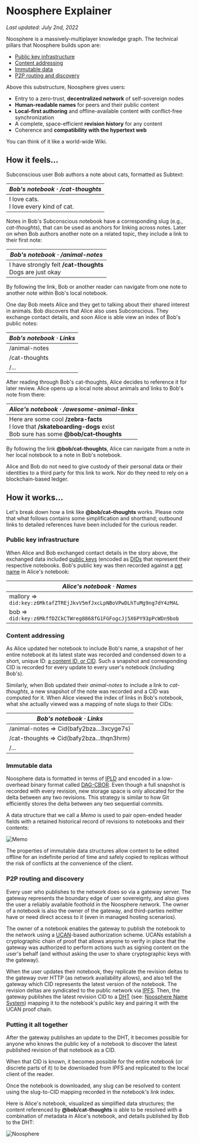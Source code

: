 # Noosphere Explainer

_Last updated: July 2nd, 2022_

Noosphere is a massively-multiplayer knowledge graph. The technical pillars that Noosphere builds upon are:

- [Public key infrastructure](https://en.wikipedia.org/wiki/Public_key_infrastructure)
- [Content addressing](https://en.wikipedia.org/wiki/Content-addressable_storage)
- [Immutable data](https://en.wikipedia.org/wiki/Immutable_object)
- [P2P routing and discovery](https://en.wikipedia.org/wiki/Peer-to-peer)

Above this substructure, Noosphere gives users:

- Entry to a zero-trust, **decentralized network** of self-sovereign nodes
- **Human-readable names** for peers and their public content
- **Local-first authoring** and offline-available content with conflict-free synchronization
- A complete, space-efficient **revision history** for any content
- Coherence and **compatibility with the hypertext web**

You can think of it like a world-wide Wiki.

## How it feels…

Subconscious user Bob authors a note about cats, formatted as Subtext:

| _Bob's notebook · /cat-thoughts_            |
| ------------------------------------------- |
| I love cats.<br />I love every kind of cat. |

Notes in Bob's Subconscious notebook have a corresponding slug (e.g., _cat-thoughts_), that can be used as anchors for linking across notes. Later on when Bob authors another note on a related topic, they include a link to their first note:

| _Bob's notebook · /animal-notes_                               |
| -------------------------------------------------------------- |
| I have strongly felt **/cat-thoughts**<br />Dogs are just okay |

By following the link, Bob or another reader can navigate from one note to another note within Bob's local notebook.

One day Bob meets Alice and they get to talking about their shared interest in animals. Bob discovers that Alice also uses Subconscious. They exchange contact details, and soon Alice is able view an index of Bob's public notes:

| _Bob's notebook · Links_ |
| ------------------------ |
| /animal-notes            |
| /cat-thoughts            |
| /...                     |

After reading through Bob's cat-thoughts, Alice decides to reference it for later review. Alice opens up a local note about animals and links to Bob's note from there:

| _Alice's notebook · /awesome-animal-links_                                                                                      |
| ------------------------------------------------------------------------------------------------------------------------------- |
| Here are some cool **/zebra-facts**<br />I love that **/skateboarding-dogs** exist<br />Bob sure has some **@bob/cat–thoughts** |

By following the link **@bob/cat-thoughts**, Alice can navigate from a note in her local notebook to a note in Bob's notebook.

Alice and Bob do not need to give custody of their personal data or their identities to a third party for this link to work. Nor do they need to rely on a blockchain-based ledger.

## How it works…

Let's break down how a link like **@bob/cat–thoughts** works. Please note that what follows contains some simplification and shorthand; outbound links to detailed references have been included for the curious reader.

### Public key infrastructure

When Alice and Bob exchanged contact details in the story above, the exchanged data included [public keys][public key] (encoded as [DIDs][did] that represent their respective notebooks. Bob's public key was then recorded against a [pet name][petname] in Alice's notebook:

| _Alice's notebook · Names_                                            |
| --------------------------------------------------------------------- |
| mallory => `did:key:z6MktafZTREjJkvV5mfJxcLpNBoVPwDLhTuMg9ng7dY4zMAL` |
| bob => `did:key:z6MkffDZCkCTWreg8868fG1FGFogcJj5X6PY93pPcWDn9bob`     |

### Content addressing

As Alice updated her notebook to include Bob's name, a snapshot of her entire notebook at its latest state was recorded and condensed down to a short, unique ID: [a content ID, or CID][cid]. Such a snapshot and corresponding CID is recorded for every update to every user's notebook (including Bob's).

Similarly, when Bob updated their _animal-notes_ to include a link to _cat-thoughts_, a new snapshot of the note was recorded and a CID was computed for it. When Alice viewed the index of links in Bob's notebook, what she actually viewed was a mapping of note slugs to their CIDs:

| _Bob's notebook · Links_                  |
| ----------------------------------------- |
| /animal-notes => Cid(bafy2bza...3xcyge7s) |
| /cat-thoughts => Cid(bafy2bza...thqn3hrm) |
| /...                                      |

### Immutable data

Noosphere data is formatted in terms of [IPLD][ipld] and encoded in a low-overhead binary format called [DAG-CBOR][dag-cbor]. Even though a full snapshot is recorded with every revision, new storage space is only allocated for the delta between any two revisions. This strategy is similar to how Git efficiently stores the delta between any two sequential commits.

A data structure that we call a _Memo_ is used to pair open-ended header fields with a retained historical record of revisions to notebooks and their contents:

![Memo](images/Memo_1.png "Memo")

The properties of immutable data structures allow content to be edited offline for an indefinite period of time and safely copied to replicas without the risk of conflicts at the convenience of the client.

### P2P routing and discovery

Every user who publishes to the network does so via a gateway server. The gateway represents the boundary edge of user sovereignty, and also gives the user a reliably available foothold in the Noosphere network. The owner of a notebook is also the owner of the gateway, and third-parties neither have or need direct access to it (even in managed hosting scenarios).

The owner of a notebook enables the gateway to publish the notebook to the network using a [UCAN][ucan]-based authorization scheme. UCANs establish a cryptographic chain of proof that allows anyone to verify in place that the gateway was authorized to perform actions such as signing content on the user's behalf (and without asking the user to share cryptographic keys with the gateway).

When the user updates their notebook, they replicate the revision deltas to the gateway over HTTP (as network availability allows), and also tell the gateway which CID represents the latest version of the notebook. The revision deltas are syndicated to the public network via [IPFS][ipfs]. Then, the gateway publishes the latest revision CID to a [DHT][dht] (see: [Noosphere Name System][noosphere-ns]) mapping it to the notebook's public key and pairing it with the UCAN proof chain.

### Putting it all together

After the gateway publishes an update to the DHT, it becomes possible for anyone who knows the public key of a notebook to discover the latest published revision of that notebook as a CID.

When that CID is known, it becomes possible for the entire notebook (or discrete parts of it) to be downloaded from IPFS and replicated to the local client of the reader.

Once the notebook is downloaded, any slug can be resolved to content using the slug-to-CID mapping recorded in the notebook's link index.

Here is Alice's notebook, visualized as simplified data structures; the content referenced by **@bob/cat-thoughts** is able to be resolved with a combination of metadata in Alice's notebook, and details published by Bob to the DHT:

![Noosphere](images/Noosphere_1.png "Noosphere")

[public key]: https://en.wikipedia.org/wiki/Public-key_cryptography
[petname]: http://www.skyhunter.com/marcs/petnames/IntroPetNames.html
[did]: https://www.w3.org/TR/did-core/
[cid]: https://docs.ipfs.io/concepts/content-addressing/
[ipld]: https://ipld.io/
[ipfs]: https://ipfs.io/
[dag-cbor]: https://ipld.io/docs/codecs/known/dag-cbor/
[ucan]: https://ucan.xyz/
[dht]: https://en.wikipedia.org/wiki/Distributed_hash_table
[noosphere-ns]: name-system.md
